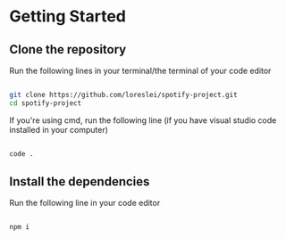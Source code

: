 # Getting Started

## Clone the repository

Run the following lines in your terminal/the terminal of your code editor

```bash

git clone https://github.com/loreslei/spotify-project.git
cd spotify-project

```

If you're using cmd, run the following line (if you have visual studio code installed in your computer)

```bash

code .

```


## Install the dependencies

Run the following line in your code editor

```bash

npm i

```
